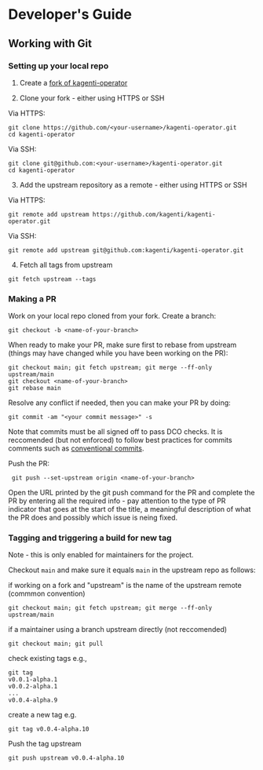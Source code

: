 # Developer's Guide

## Working with Git

### Setting up your local repo

1. Create a [fork of kagenti-operator](https://github.com/kagenti/kagenti-operator/fork)

2. Clone your fork - either using HTTPS or SSH 

Via HTTPS:

```shell
git clone https://github.com/<your-username>/kagenti-operator.git
cd kagenti-operator
```

Via SSH:

```shell
git clone git@github.com:<your-username>/kagenti-operator.git
cd kagenti-operator
```

3. Add the upstream repository as a remote - either using HTTPS or SSH 


Via HTTPS:
```shell
git remote add upstream https://github.com/kagenti/kagenti-operator.git
```

Via SSH:
```shell
git remote add upstream git@github.com:kagenti/kagenti-operator.git
```

4. Fetch all tags from upstream

```shell
git fetch upstream --tags
```

### Making a PR

Work on your local repo cloned from your fork. Create a branch:

```shell
git checkout -b <name-of-your-branch>
```

When ready to make your PR, make sure first to rebase from upstream
(things may have changed while you have been working on the PR):

```shell
git checkout main; git fetch upstream; git merge --ff-only upstream/main
git checkout <name-of-your-branch>
git rebase main
```

Resolve any conflict if needed, then you can make your PR by doing:

```shell
git commit -am "<your commit message>" -s
```

Note that commits must be all signed off to pass DCO checks.
It is reccomended (but not enforced) to follow best practices
for commits comments such as [conventional commits](https://www.conventionalcommits.org/en/v1.0.0/).

Push the PR:

```shell
 git push --set-upstream origin <name-of-your-branch>
 ```

 Open the URL printed by the git push command for the PR and complete the PR by
 entering all the required info - pay attention to the type of PR indicator that goes
 at the start of the title, a meaningful description of what the PR does
 and possibly which issue is neing fixed.


### Tagging and triggering a build for new tag

Note - this is only enabled for maintainers for the project.

Checkout `main` and make sure it equals `main` in the upstream repo as follows:

if working on a fork and "upstream" is the name of the upstream remote (commmon convention)

```shell
git checkout main; git fetch upstream; git merge --ff-only upstream/main
```

if a maintainer using a branch upstream directly (not reccomended)

```shell
git checkout main; git pull
```

check existing tags e.g.,

```shell
git tag
v0.0.1-alpha.1
v0.0.2-alpha.1
...
v0.0.4-alpha.9
```

create a new tag e.g.

```shell
git tag v0.0.4-alpha.10
```

Push the tag upstream

```shell
git push upstream v0.0.4-alpha.10
```
